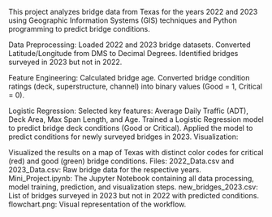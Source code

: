 This project analyzes bridge data from Texas for the years 2022 and 2023 using Geographic Information Systems (GIS) techniques and Python programming to predict bridge conditions.

Data Preprocessing:
Loaded 2022 and 2023 bridge datasets.
Converted Latitude/Longitude from DMS to Decimal Degrees.
Identified bridges surveyed in 2023 but not in 2022.

Feature Engineering:
Calculated bridge age.
Converted bridge condition ratings (deck, superstructure, channel) into binary values (Good = 1, Critical = 0).

Logistic Regression:
Selected key features: Average Daily Traffic (ADT), Deck Area, Max Span Length, and Age.
Trained a Logistic Regression model to predict bridge deck conditions (Good or Critical).
Applied the model to predict conditions for newly surveyed bridges in 2023.
Visualization:

Visualized the results on a map of Texas with distinct color codes for critical (red) and good (green) bridge conditions.
Files:
2022_Data.csv and 2023_Data.csv: Raw bridge data for the respective years.
Mini_Project.ipynb: The Jupyter Notebook containing all data processing, model training, prediction, and visualization steps.
new_bridges_2023.csv: List of bridges surveyed in 2023 but not in 2022 with predicted conditions.
flowchart.png: Visual representation of the workflow.
